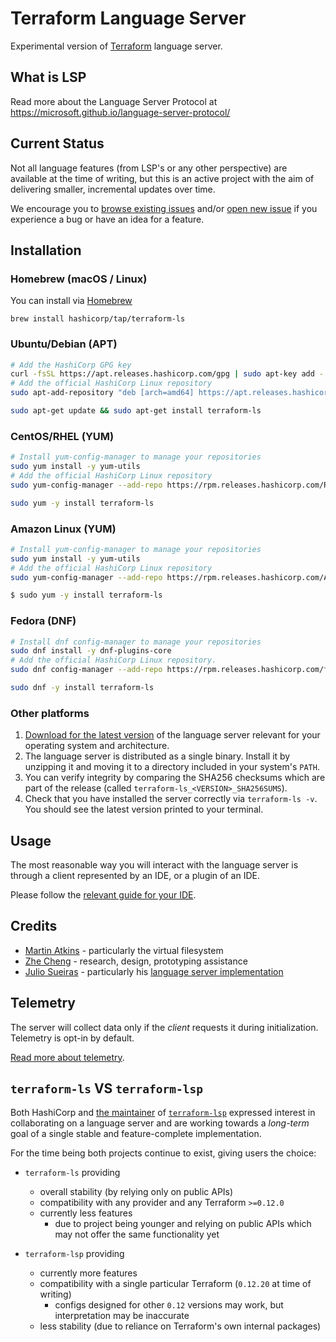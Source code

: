 # Terraform Language Server

Experimental version of [Terraform](https://www.terraform.io) language server.

## What is LSP

Read more about the Language Server Protocol at https://microsoft.github.io/language-server-protocol/

## Current Status

Not all language features (from LSP's or any other perspective) are available
at the time of writing, but this is an active project with the aim of delivering
smaller, incremental updates over time.

We encourage you to [browse existing issues](https://github.com/hashicorp/terraform-ls/issues)
and/or [open new issue](https://github.com/hashicorp/terraform-ls/issues/new/choose)
if you experience a bug or have an idea for a feature.

## Installation

### Homebrew (macOS / Linux)

You can install via [Homebrew](https://brew.sh)

```
brew install hashicorp/tap/terraform-ls
```

### Ubuntu/Debian (APT)

```sh
# Add the HashiCorp GPG key
curl -fsSL https://apt.releases.hashicorp.com/gpg | sudo apt-key add -
# Add the official HashiCorp Linux repository
sudo apt-add-repository "deb [arch=amd64] https://apt.releases.hashicorp.com $(lsb_release -cs) main"

sudo apt-get update && sudo apt-get install terraform-ls
```

### CentOS/RHEL (YUM)

```sh
# Install yum-config-manager to manage your repositories
sudo yum install -y yum-utils
# Add the official HashiCorp Linux repository
sudo yum-config-manager --add-repo https://rpm.releases.hashicorp.com/RHEL/hashicorp.repo

sudo yum -y install terraform-ls
```

### Amazon Linux (YUM)

```sh
# Install yum-config-manager to manage your repositories
sudo yum install -y yum-utils
# Add the official HashiCorp Linux repository
sudo yum-config-manager --add-repo https://rpm.releases.hashicorp.com/AmazonLinux/hashicorp.repo

$ sudo yum -y install terraform-ls
```

### Fedora (DNF)

```sh
# Install dnf config-manager to manage your repositories
sudo dnf install -y dnf-plugins-core
# Add the official HashiCorp Linux repository.
sudo dnf config-manager --add-repo https://rpm.releases.hashicorp.com/fedora/hashicorp.repo

sudo dnf -y install terraform-ls
```

### Other platforms

1. [Download for the latest version](https://releases.hashicorp.com/terraform-ls/)
  of the language server relevant for your operating system and architecture.
2. The language server is distributed as a single binary.
  Install it by unzipping it and moving it to a directory
  included in your system's `PATH`.
3. You can verify integrity by comparing the SHA256 checksums
  which are part of the release (called `terraform-ls_<VERSION>_SHA256SUMS`).
4. Check that you have installed the server correctly via `terraform-ls -v`.
  You should see the latest version printed to your terminal.

## Usage

The most reasonable way you will interact with the language server
is through a client represented by an IDE, or a plugin of an IDE.

Please follow the [relevant guide for your IDE](./docs/USAGE.md).

## Credits

- [Martin Atkins](https://github.com/apparentlymart) - particularly the virtual filesystem
- [Zhe Cheng](https://github.com/njuCZ) - research, design, prototyping assistance
- [Julio Sueiras](https://github.com/juliosueiras) - particularly his [language server implementation](https://github.com/juliosueiras/terraform-lsp)

## Telemetry

The server will collect data only if the _client_ requests it during initialization. Telemetry is opt-in by default.

[Read more about telemetry](./docs/telemetry.md).

## `terraform-ls` VS `terraform-lsp`

Both HashiCorp and [the maintainer](https://github.com/juliosueiras) of [`terraform-lsp`](https://github.com/juliosueiras/terraform-lsp)
expressed interest in collaborating on a language server and are working
towards a _long-term_ goal of a single stable and feature-complete implementation.

For the time being both projects continue to exist, giving users the choice:

- `terraform-ls` providing
  - overall stability (by relying only on public APIs)
  - compatibility with any provider and any Terraform `>=0.12.0`
  - currently less features
    - due to project being younger and relying on public APIs which may not
      offer the same functionality yet

- `terraform-lsp` providing
  - currently more features
  - compatibility with a single particular Terraform (`0.12.20` at time of writing)
    - configs designed for other `0.12` versions may work, but interpretation may be inaccurate
  - less stability (due to reliance on Terraform's own internal packages)
